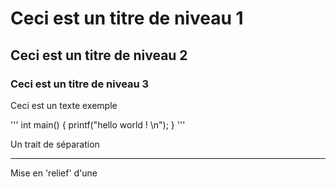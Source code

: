# Ceci est un titre de niveau 1
## Ceci est un titre de niveau 2
### Ceci est un titre de niveau 3

Ceci est un texte exemple 

'''
int main()
{
    printf("hello world ! \n");
}
'''

Un trait de séparation 

---

Mise en 'relief' d'une 